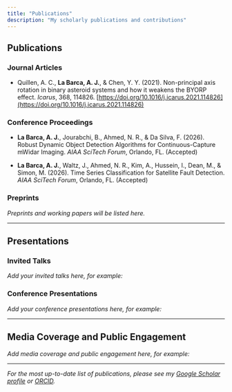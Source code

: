 ```yaml
---
title: "Publications"
description: "My scholarly publications and contributions"
---
```


## Publications

### Journal Articles

- Quillen, A. C., **La Barca, A. J.**, & Chen, Y. Y. (2021). Non-principal axis rotation in binary asteroid systems and how it weakens the BYORP effect. *Icarus*, 368, 114826. [https://doi.org/10.1016/j.icarus.2021.114826](https://doi.org/10.1016/j.icarus.2021.114826)

### Conference Proceedings

- **La Barca, A. J.**, Jourabchi, B., Ahmed, N. R., & Da Silva, F. (2026). Robust Dynamic Object Detection Algorithms for Continuous-Capture mWidar Imaging. *AIAA SciTech Forum*, Orlando, FL. (Accepted)

- **La Barca, A. J.**, Waltz, J., Ahmed, N. R., Kim, A., Hussein, I., Dean, M., & Simon, M. (2026). Time Series Classification for Satellite Fault Detection. *AIAA SciTech Forum*, Orlando, FL. (Accepted)

### Preprints

*Preprints and working papers will be listed here.*

---

## Presentations

### Invited Talks

*Add your invited talks here, for example:*
<!-- 
- "Your Talk Title" - Institution Name, Location. Month Year
-->

### Conference Presentations

*Add your conference presentations here, for example:*
<!--
- "Your Presentation Title" - Conference Name, Location. Month Year [Poster/Oral]
-->

---

## Media Coverage and Public Engagement

*Add media coverage and public engagement here, for example:*
<!--
- [Article Title] - Media Outlet, Date
- [Blog post Title] - Publication, Date
-->

---

*For the most up-to-date list of publications, please see my [Google Scholar profile](https://scholar.google.com/citations?user=YOURPROFILE) or [ORCID](https://orcid.org/YOUR-ORCID-ID).*

<!-- 
To add BibTeX integration later, you'll need:
1. A BibTeX file at /static/files/publications.bib
2. JavaScript to parse and render the BibTeX content
3. Or use a static site generator plugin for BibTeX
-->